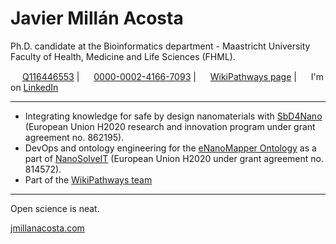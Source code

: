 # Javier Millán Acosta 
Ph.D. candidate at the Bioinformatics department - Maastricht University Faculty of Health, Medicine and Life Sciences (FHML). 

<img src='https://upload.wikimedia.org/wikipedia/commons/thumb/6/66/Wikidata-logo-en.svg/1200px-Wikidata-logo-en.svg.png' width=15/> [Q116446553](https://www.wikidata.org/wiki/Q116446553) | <img src='https://scholia.toolforge.org/static/images/orcid.svg' width=15/> [0000-0002-4166-7093](https://orcid.org/0000-0002-4166-7093) | <img src='https://avatars.githubusercontent.com/u/4193922?s=200&v=4' width=15> [WikiPathways page](https://www.wikipathways.org/authors/Jmillanacosta.html) | <img src='https://upload.wikimedia.org/wikipedia/commons/thumb/c/ca/LinkedIn_logo_initials.png/640px-LinkedIn_logo_initials.png' width=15> I'm on [LinkedIn](https://www.linkedin.com/in/javier-millanacosta/)

_____________


- Integrating knowledge for safe by design nanomaterials with [SbD4Nano](https://www.sbd4nano.eu/) (European Union H2020 research and innovation program under grant agreement no. 862195).
- DevOps and ontology engineering for the [eNanoMapper Ontology](https://github.com/enanomapper/ontologies) as a part of [NanoSolveIT](https://nanosolveit.eu/) (European Union H2020 under grant agreement no. 814572).
- Part of the [WikiPathways team](https://www.wikipathways.org/team.html)

______________
Open science is neat.

[jmillanacosta.com](https://www.jmillanacosta.com)
